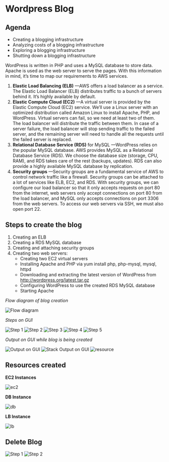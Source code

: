 # Wordpress Blog

## Agenda
* Creating a blogging infrastructure
* Analyzing costs of a blogging infrastructure
* Exploring a blogging infrastructure
* Shutting down a blogging infrastructure

WordPress is written in PHP and uses a MySQL database to store data. Apache is used as the web server to serve the pages. With this information in mind, it’s time to map our requirements to AWS services.

1. **Elastic Load Balancing (ELB)** —AWS offers a load balancer as a service. The Elastic Load Balancer (ELB) distributes traffic to a bunch of servers behind it. It’s highly available by default.
2. **Elastic Compute Cloud (EC2)** —A virtual server is provided by the Elastic Compute Cloud (EC2) service. We’ll use a Linux server with an optimized distribution called Amazon Linux to install Apache, PHP, and WordPress. Virtual servers can fail, so we need at least two of them. The load balancer will distribute the traffic between them. In case of a server failure, the load balancer will stop sending traffic to the failed server, and the remaining server will need to handle all the requests until the failed server is replaced.
3. **Relational Database Service (RDS)** for MySQL —WordPress relies on the popular MySQL database. AWS provides MySQL as a Relational Database Service (RDS). We choose the database size (storage, CPU, RAM), and RDS takes care of the rest (backups, updates). RDS can also provide a highly available MySQL database by replication.
4. **Security groups** —Security groups are a fundamental service of AWS to control network traffic like a firewall. Security groups can be attached to a lot of services like ELB, EC2, and RDS. With security groups, we can configure our load balancer so that it only accepts requests on port 80 from the internet, web servers only accept connections on port 80 from the load balancer, and MySQL only accepts connections on port 3306 from the web servers. To access our web servers via SSH, we must also open port 22.

## Steps to create the blog

1.  Creating an ELB
2.  Creating a RDS MySQL database
3.  Creating and attaching security groups
4.  Creating two web servers:
    - Creating two EC2 virtual servers
    - Installing Apache and PHP via yum install php, php-mysql, mysql, httpd
    - Downloading and extracting the latest version of WordPress from http://wordpress.org/latest.tar.gz
    - Configuring WordPress to use the created RDS MySQL database
    - Starting Apache

_Flow diagram of blog creation_

![Flow diagram](img/blog_flow.jpeg)

_Steps on GUI_

![Step 1](img/create_blog_1.jpg)
![Step 2](img/create_blog_2.jpg)
![Step 3](img/create_blog_3.jpg)
![Step 4](img/create_blog_4.jpg)
![Step 5](img/create_blog_5.jpg)

_Output on GUI while blog is being created_

![Output on GUI](img/stack_completion.jpeg)
![Stack Output on GUI](img/stack_output.jpeg)
![resource](img/resources_blog.jpeg)

## Resources created

**EC2 Instances**

![ec2](img/ec2_blog.jpeg)

**DB Instance**

![db](img/db_blog.jpeg)

**LB Instance**

![lb](img/lb_blog.jpeg)

## Delete Blog

![Step 1](img/delete_blog_1.jpg)
![Step 2](img/delete_blog_2.jpg)
